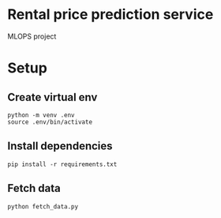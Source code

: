 # Rental price prediction service
MLOPS project


# Setup
## Create virtual env
```shell
python -m venv .env
source .env/bin/activate
```

## Install dependencies
```shell
pip install -r requirements.txt
```

## Fetch data
```shell
python fetch_data.py
```